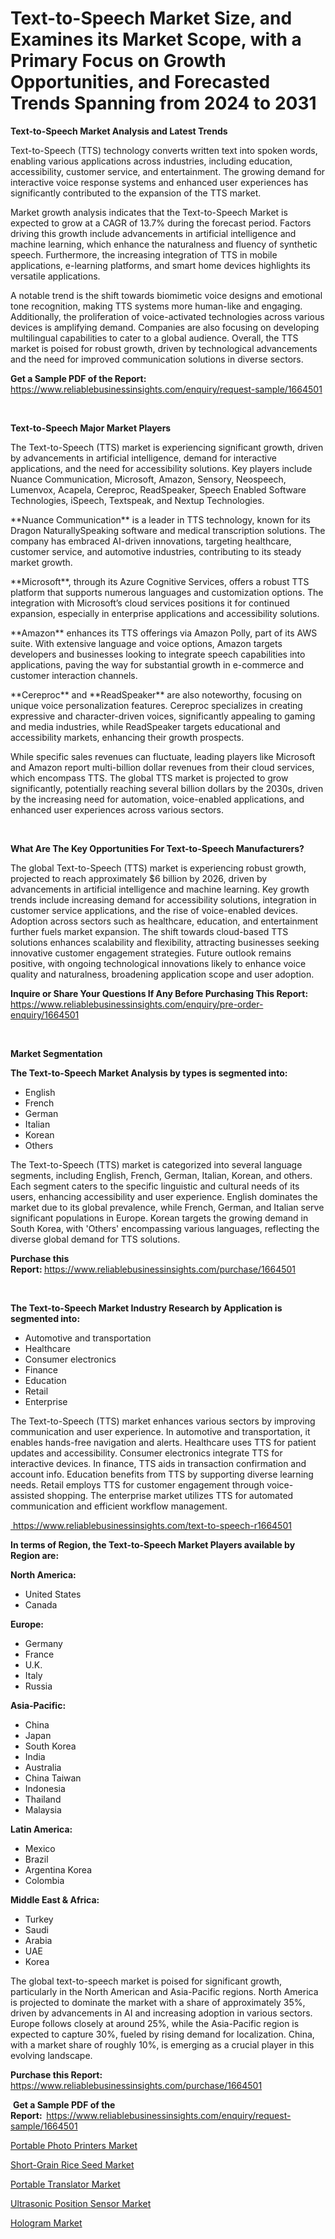 <p><h1>Text-to-Speech Market Size, and Examines its Market Scope, with a Primary Focus on Growth Opportunities, and Forecasted Trends Spanning from 2024 to 2031</h1></p><p><strong>Text-to-Speech Market Analysis and Latest Trends</strong></p>
<p><p>Text-to-Speech (TTS) technology converts written text into spoken words, enabling various applications across industries, including education, accessibility, customer service, and entertainment. The growing demand for interactive voice response systems and enhanced user experiences has significantly contributed to the expansion of the TTS market.</p><p>Market growth analysis indicates that the Text-to-Speech Market is expected to grow at a CAGR of 13.7% during the forecast period. Factors driving this growth include advancements in artificial intelligence and machine learning, which enhance the naturalness and fluency of synthetic speech. Furthermore, the increasing integration of TTS in mobile applications, e-learning platforms, and smart home devices highlights its versatile applications. </p><p>A notable trend is the shift towards biomimetic voice designs and emotional tone recognition, making TTS systems more human-like and engaging. Additionally, the proliferation of voice-activated technologies across various devices is amplifying demand. Companies are also focusing on developing multilingual capabilities to cater to a global audience. Overall, the TTS market is poised for robust growth, driven by technological advancements and the need for improved communication solutions in diverse sectors.</p></p>
<p><strong>Get a Sample PDF of the Report:&nbsp;</strong> <a href="https://www.reliablebusinessinsights.com/enquiry/request-sample/1664501?utm_campaign=84&utm_medium=2&utm_source=Github&utm_content=ia&utm_term=28092024&utm_id=text-to-speech">https://www.reliablebusinessinsights.com/enquiry/request-sample/1664501</a></p>
<p>&nbsp;</p>
<p><strong>Text-to-Speech Major Market Players</strong></p>
<p><p>The Text-to-Speech (TTS) market is experiencing significant growth, driven by advancements in artificial intelligence, demand for interactive applications, and the need for accessibility solutions. Key players include Nuance Communication, Microsoft, Amazon, Sensory, Neospeech, Lumenvox, Acapela, Cereproc, ReadSpeaker, Speech Enabled Software Technologies, iSpeech, Textspeak, and Nextup Technologies.</p><p>**Nuance Communication** is a leader in TTS technology, known for its Dragon NaturallySpeaking software and medical transcription solutions. The company has embraced AI-driven innovations, targeting healthcare, customer service, and automotive industries, contributing to its steady market growth. </p><p>**Microsoft**, through its Azure Cognitive Services, offers a robust TTS platform that supports numerous languages and customization options. The integration with Microsoft’s cloud services positions it for continued expansion, especially in enterprise applications and accessibility solutions. </p><p>**Amazon** enhances its TTS offerings via Amazon Polly, part of its AWS suite. With extensive language and voice options, Amazon targets developers and businesses looking to integrate speech capabilities into applications, paving the way for substantial growth in e-commerce and customer interaction channels.</p><p>**Cereproc** and **ReadSpeaker** are also noteworthy, focusing on unique voice personalization features. Cereproc specializes in creating expressive and character-driven voices, significantly appealing to gaming and media industries, while ReadSpeaker targets educational and accessibility markets, enhancing their growth prospects.</p><p>While specific sales revenues can fluctuate, leading players like Microsoft and Amazon report multi-billion dollar revenues from their cloud services, which encompass TTS. The global TTS market is projected to grow significantly, potentially reaching several billion dollars by the 2030s, driven by the increasing need for automation, voice-enabled applications, and enhanced user experiences across various sectors.</p></p>
<p>&nbsp;</p>
<p><strong>What Are The Key Opportunities For Text-to-Speech Manufacturers?</strong></p>
<p><p>The global Text-to-Speech (TTS) market is experiencing robust growth, projected to reach approximately $6 billion by 2026, driven by advancements in artificial intelligence and machine learning. Key growth trends include increasing demand for accessibility solutions, integration in customer service applications, and the rise of voice-enabled devices. Adoption across sectors such as healthcare, education, and entertainment further fuels market expansion. The shift towards cloud-based TTS solutions enhances scalability and flexibility, attracting businesses seeking innovative customer engagement strategies. Future outlook remains positive, with ongoing technological innovations likely to enhance voice quality and naturalness, broadening application scope and user adoption.</p></p>
<p><strong>Inquire or Share Your Questions If Any Before Purchasing This Report:</strong> <a href="https://www.reliablebusinessinsights.com/enquiry/pre-order-enquiry/1664501?utm_campaign=84&utm_medium=2&utm_source=Github&utm_content=ia&utm_term=28092024&utm_id=text-to-speech">https://www.reliablebusinessinsights.com/enquiry/pre-order-enquiry/1664501</a></p>
<p>&nbsp;</p>
<p><strong>Market Segmentation</strong></p>
<p><strong>The Text-to-Speech Market Analysis by types is segmented into:</strong></p>
<p><ul><li>English</li><li>French</li><li>German</li><li>Italian</li><li>Korean</li><li>Others</li></ul></p>
<p><p>The Text-to-Speech (TTS) market is categorized into several language segments, including English, French, German, Italian, Korean, and others. Each segment caters to the specific linguistic and cultural needs of its users, enhancing accessibility and user experience. English dominates the market due to its global prevalence, while French, German, and Italian serve significant populations in Europe. Korean targets the growing demand in South Korea, with 'Others' encompassing various languages, reflecting the diverse global demand for TTS solutions.</p></p>
<p><strong>Purchase this Report:&nbsp;</strong><a href="https://www.reliablebusinessinsights.com/purchase/1664501?utm_campaign=84&utm_medium=2&utm_source=Github&utm_content=ia&utm_term=28092024&utm_id=text-to-speech">https://www.reliablebusinessinsights.com/purchase/1664501</a></p>
<p>&nbsp;</p>
<p><strong>The Text-to-Speech Market Industry Research by Application is segmented into:</strong></p>
<p><ul><li>Automotive and transportation</li><li>Healthcare</li><li>Consumer electronics</li><li>Finance</li><li>Education</li><li>Retail</li><li>Enterprise</li></ul></p>
<p><p>The Text-to-Speech (TTS) market enhances various sectors by improving communication and user experience. In automotive and transportation, it enables hands-free navigation and alerts. Healthcare uses TTS for patient updates and accessibility. Consumer electronics integrate TTS for interactive devices. In finance, TTS aids in transaction confirmation and account info. Education benefits from TTS by supporting diverse learning needs. Retail employs TTS for customer engagement through voice-assisted shopping. The enterprise market utilizes TTS for automated communication and efficient workflow management.</p></p>
<p><a href="https://www.reliablebusinessinsights.com/text-to-speech-r1664501?utm_campaign=84&utm_medium=2&utm_source=Github&utm_content=ia&utm_term=28092024&utm_id=text-to-speech">&nbsp;https://www.reliablebusinessinsights.com/text-to-speech-r1664501</a></p>
<p><strong>In terms of Region, the Text-to-Speech Market Players available by Region are:</strong></p>
<p>
    <p> <strong> North America: </strong>
        <ul>
            <li>United States</li>
            <li>Canada</li>
        </ul>
        </p> 
    <p> <strong> Europe: </strong>
        <ul>
            <li>Germany</li>
            <li>France</li>
            <li>U.K.</li>
            <li>Italy</li>
            <li>Russia</li>
        </ul>
        </p> 
    <p> <strong> Asia-Pacific: </strong>
        <ul>
            <li>China</li>
            <li>Japan</li>
            <li>South Korea</li>
            <li>India</li>
            <li>Australia</li>
            <li>China Taiwan</li>
            <li>Indonesia</li>
            <li>Thailand</li>
            <li>Malaysia</li>
        </ul>
        </p> 
    <p> <strong> Latin America: </strong>
        <ul>
            <li>Mexico</li>
            <li>Brazil</li>
            <li>Argentina Korea</li>
            <li>Colombia</li>
        </ul>
        </p> 
    <p> <strong> Middle East & Africa: </strong>
        <ul>
            <li>Turkey</li>
            <li>Saudi</li>
            <li>Arabia</li>
            <li>UAE</li>
            <li>Korea</li>
        </ul>
    </p>
    </p>
<p><p>The global text-to-speech market is poised for significant growth, particularly in the North American and Asia-Pacific regions. North America is projected to dominate the market with a share of approximately 35%, driven by advancements in AI and increasing adoption in various sectors. Europe follows closely at around 25%, while the Asia-Pacific region is expected to capture 30%, fueled by rising demand for localization. China, with a market share of roughly 10%, is emerging as a crucial player in this evolving landscape.</p></p>
<p><strong>Purchase this Report: </strong><a href="https://www.reliablebusinessinsights.com/purchase/1664501?utm_campaign=84&utm_medium=2&utm_source=Github&utm_content=ia&utm_term=28092024&utm_id=text-to-speech">https://www.reliablebusinessinsights.com/purchase/1664501</a></p>
<p>&nbsp;<strong>Get a Sample PDF of the Report:&nbsp;&nbsp;</strong><a href="https://www.reliablebusinessinsights.com/enquiry/request-sample/1664501?utm_campaign=84&utm_medium=2&utm_source=Github&utm_content=ia&utm_term=28092024&utm_id=text-to-speech">https://www.reliablebusinessinsights.com/enquiry/request-sample/1664501</a></p>
<p><strong></strong></p>
<p><p><a href="https://www.linkedin.com/pulse/portable-photo-printers-market-industry-trends-forecast-period-ltcdf?utm_campaign=84&utm_medium=2&utm_source=Github&utm_content=ia&utm_term=28092024&utm_id=text-to-speech">Portable Photo Printers Market</a></p><p><a href="https://github.com/GRUBBSCHARLES/Market-Research-Report-List-1/blob/main/short-grain-rice-seed-market.md?utm_campaign=84&utm_medium=2&utm_source=Github&utm_content=ia&utm_term=28092024&utm_id=text-to-speech">Short-Grain Rice Seed Market</a></p><p><a href="https://www.linkedin.com/pulse/insights-portable-translator-market-share-competitive-landscape-aijhf?utm_campaign=84&utm_medium=2&utm_source=Github&utm_content=ia&utm_term=28092024&utm_id=text-to-speech">Portable Translator Market</a></p><p><a href="https://issuu.com/reportprime-2/docs/ultrasonic-position-sensor-market-s_4600e72b9f1903?utm_campaign=84&utm_medium=2&utm_source=Github&utm_content=ia&utm_term=28092024&utm_id=text-to-speech">Ultrasonic Position Sensor Market</a></p><p><a href="https://issuu.com/reportprime-2/docs/hologram-market-size-2030.pptx_07015d967ffec5?utm_campaign=84&utm_medium=2&utm_source=Github&utm_content=ia&utm_term=28092024&utm_id=text-to-speech">Hologram Market</a></p></p>